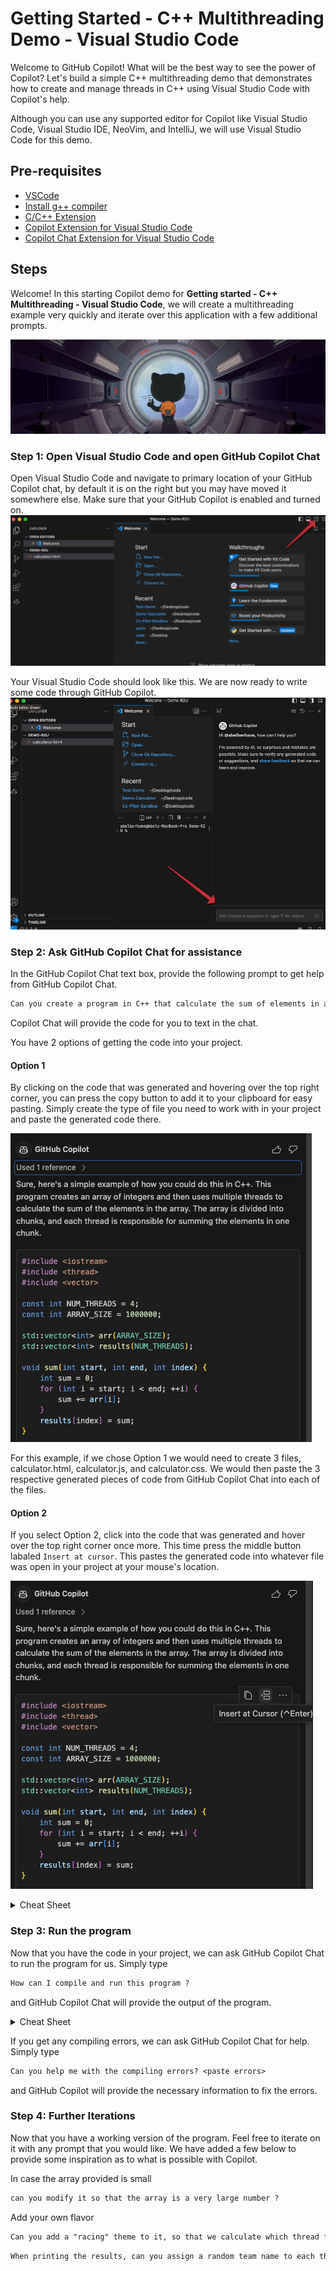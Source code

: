 # Getting Started - C++ Multithreading Demo - Visual Studio Code

Welcome to GitHub Copilot! What will be the best way to see the power of Copilot? Let's build a simple C++ multithreading demo that demonstrates how to create and manage threads in C++ using Visual Studio Code with Copilot's help.

Although you can use any supported editor for Copilot like Visual Studio Code, Visual Studio IDE, NeoVim, and IntelliJ, we will use Visual Studio Code for this demo.

## Pre-requisites

- [VSCode](https://code.visualstudio.com/download)
- [Install g++ compiler](https://code.visualstudio.com/docs/cpp/config-mingw)
- [C/C++ Extension](https://marketplace.visualstudio.com/items?itemName=ms-vscode.cpptools)
- [Copilot Extension for Visual Studio Code](https://marketplace.visualstudio.com/items?itemName=GitHub.copilot)
- [Copilot Chat Extension for Visual Studio Code](https://marketplace.visualstudio.com/items?itemName=GitHub.copilot-chat)

## Steps

Welcome! In this starting Copilot demo for **Getting started - C++ Multithreading - Visual Studio Code**, we will create a multithreading example very quickly and iterate over this application with a few additional prompts.

![Let's Begin!](/Demo-2-copilot-demo-c++/Demos/multithreading/images/jetpack.png)

### Step 1: Open Visual Studio Code and open GitHub Copilot Chat

Open Visual Studio Code and navigate to primary location of your GitHub Copilot chat, by default it is on the right but you may have moved it somewhere else. Make sure that your GitHub Copilot is enabled and turned on. 
![Let's Setup!](/Demo-2-copilot-demo-c++/Demos/multithreading/images/Where.png)

Your Visual Studio Code should look like this. We are now ready to write some code through GitHub Copilot.
![Ready!](/Demo-2-copilot-demo-c++/Demos/multithreading/images/Chat.png)

### Step 2: Ask GitHub Copilot Chat for assistance

In the GitHub Copilot Chat text box, provide the following prompt to get help from GitHub Copilot Chat.

```txt
Can you create a program in C++ that calculate the sum of elements in an array using multiple threads
```

Copilot Chat will provide the code for you to text in the chat.

You have 2 options of getting the code into your project.

#### Option 1

By clicking on the code that was generated and hovering over the top right corner, you can press the copy button to add it to your clipboard for easy pasting. Simply create the type of file you need to work with in your project and paste the generated code there.  

![Copy](/Demo-2-copilot-demo-c++/Demos/multithreading/images/copy.png)

For this example, if we chose Option 1 we would need to create 3 files, calculator.html, calculator.js, and calculator.css. We would then paste the 3 respective generated pieces of code from GitHub Copilot Chat into each of the files.

#### Option 2

If you select Option 2, click into the code that was generated and hover over the top right corner once more. This time press the middle button labaled `Insert at cursor`. This pastes the generated code into whatever file was open in your project at your mouse's location.

![Insert](/Demo-2-copilot-demo-c++/Demos/multithreading/images/insert.png)

<details><summary>Cheat Sheet</summary>
<p>

```cpp
#include <iostream>
#include <thread>
#include <vector>
#include <mutex>
#include <cstdlib> // Include this for rand() and srand()
#include <ctime> // Include this for time()

// Global variable for storing the sum
long long sum = 0;

// Mutex for synchronizing access to the sum
std::mutex mtx;

// Function for calculating the sum of elements in a part of the array
void calculate_sum(std::vector<int>& arr, int start, int end) {
    long long partial_sum = 0;
    for (int i = start; i < end; ++i) {
        partial_sum += arr[i];
    }

    // Lock the mutex before updating the global sum
    mtx.lock();
    sum += partial_sum;
    mtx.unlock();
}

int main() {
    // Size of the array
    int size = 1000000;

     // Initialize the array with random numbers
    srand(time(0)); // Seed the random number generator with the current time
    std::vector<int> arr(size);
    for (int i = 0; i < size; ++i) {
        arr[i] = rand(); // Generate a random number
    }

    // Number of threads
    int num_threads = 10;

    // Calculate the size of the parts
    int part_size = arr.size() / num_threads;

    // Vector for storing the threads
    std::vector<std::thread> threads;

    // Create and start the threads
    for (int i = 0; i < num_threads; ++i) {
        int start = i * part_size;
        int end = (i == num_threads - 1) ? arr.size() : (i + 1) * part_size;
        threads.push_back(std::thread(calculate_sum, std::ref(arr), start, end));
    }

    // Wait for all threads to finish
    for (auto& t : threads) {
        t.join();
    }

    // Print the sum
    std::cout << "Sum: " << sum << std::endl;

    return 0;
}
```

</p>
</details> 

### Step 3: Run the program

Now that you have the code in your project, we can ask GitHub Copilot Chat to run the program for us. Simply type 

```txt
How can I compile and run this program ?
```

and GitHub Copilot Chat will provide the output of the program.

<details><summary>Cheat Sheet</summary>
<p>

```bash
g++ -std=c++11 -pthread multithread.cpp -o multithread
./multithread
```

</p>
</details>

If you get any compiling errors, we can ask GitHub Copilot Chat for help. Simply type 

```txt
Can you help me with the compiling errors? <paste errors>
```

 and GitHub Copilot will provide the necessary information to fix the errors.

### Step 4: Further Iterations

Now that you have a working version of the program. Feel free to iterate on it with any prompt that you would like. We have added a few below to provide some inspiration as to what is possible with Copilot.

In case the array provided is small

```txt
can you modify it so that the array is a very large number ?
```

Add your own flavor

```txt
Can you add a "racing" theme to it, so that we calculate which thread finished first second ... etc ?
```

```txt
When printing the results, can you assign a random team name to each thread?
```
